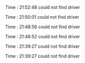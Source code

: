 Time : 21:52:48
could not find driver

Time : 21:50:01
could not find driver

Time : 21:48:56
could not find driver

Time : 21:48:52
could not find driver

Time : 21:39:27
could not find driver

Time : 21:39:27
could not find driver

